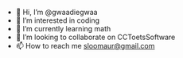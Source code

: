 - 👋 Hi, I’m @gwaadiegwaa
- 👀 I’m interested in coding
- 🌱 I’m currently learning math
- 💞️ I’m looking to collaborate on CCToetsSoftware
- 📫 How to reach me sloomaur@gmail.com

<!---
gwaadiegwaa/gwaadiegwaa is a ✨ special ✨ repository because its `README.md` (this file) appears on your GitHub profile.
You can click the Preview link to take a look at your changes.
--->
